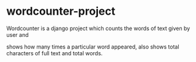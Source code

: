# wordcounter-project

Wordcounter is a django project which counts the words of text given by user and 

shows how many times a particular word appeared, also shows total characters of full text and total words.
